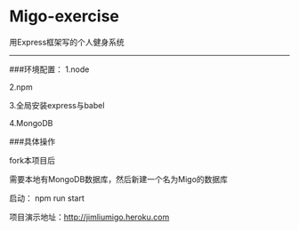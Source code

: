 # Migo-exercise
用Express框架写的个人健身系统

-----------
###环境配置：
1.node

2.npm

3.全局安装express与babel

4.MongoDB

###具体操作

fork本项目后

需要本地有MongoDB数据库，然后新建一个名为Migo的数据库

启动： npm run start


项目演示地址：http://jimliumigo.heroku.com

